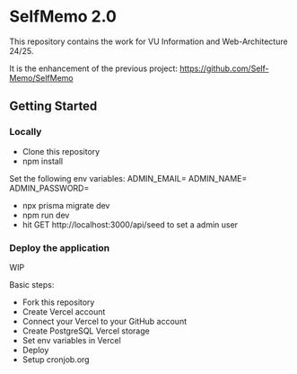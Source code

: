 # SelfMemo 2.0

This repository contains the work for VU Information and Web-Architecture 24/25.

It is the enhancement of the previous project: https://github.com/Self-Memo/SelfMemo

## Getting Started

### Locally
- Clone this repository
- npm install

Set the following env variables:
ADMIN_EMAIL=
ADMIN_NAME=
ADMIN_PASSWORD=

- npx prisma migrate dev
- npm run dev
- hit GET http://localhost:3000/api/seed to set a admin user

### Deploy the application
WIP

Basic steps:
- Fork this repository
- Create Vercel account
- Connect your Vercel to your GitHub account
- Create PostgreSQL Vercel storage
- Set env variables in Vercel
- Deploy
- Setup cronjob.org
